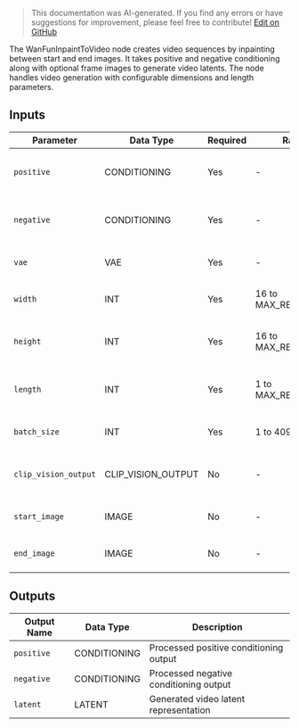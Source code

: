 > This documentation was AI-generated. If you find any errors or have suggestions for improvement, please feel free to contribute! [Edit on GitHub](https://github.com/Comfy-Org/embedded-docs/blob/main/comfyui_embedded_docs/docs/WanFunInpaintToVideo/en.md)

The WanFunInpaintToVideo node creates video sequences by inpainting between start and end images. It takes positive and negative conditioning along with optional frame images to generate video latents. The node handles video generation with configurable dimensions and length parameters.

## Inputs

| Parameter | Data Type | Required | Range | Description |
|-----------|-----------|----------|-------|-------------|
| `positive` | CONDITIONING | Yes | - | Positive conditioning prompts for video generation |
| `negative` | CONDITIONING | Yes | - | Negative conditioning prompts to avoid in video generation |
| `vae` | VAE | Yes | - | VAE model for encoding/decoding operations |
| `width` | INT | Yes | 16 to MAX_RESOLUTION | Output video width in pixels (default: 832, step: 16) |
| `height` | INT | Yes | 16 to MAX_RESOLUTION | Output video height in pixels (default: 480, step: 16) |
| `length` | INT | Yes | 1 to MAX_RESOLUTION | Number of frames in the video sequence (default: 81, step: 4) |
| `batch_size` | INT | Yes | 1 to 4096 | Number of videos to generate in a batch (default: 1) |
| `clip_vision_output` | CLIP_VISION_OUTPUT | No | - | Optional CLIP vision output for additional conditioning |
| `start_image` | IMAGE | No | - | Optional starting frame image for video generation |
| `end_image` | IMAGE | No | - | Optional ending frame image for video generation |

## Outputs

| Output Name | Data Type | Description |
|-------------|-----------|-------------|
| `positive` | CONDITIONING | Processed positive conditioning output |
| `negative` | CONDITIONING | Processed negative conditioning output |
| `latent` | LATENT | Generated video latent representation |
